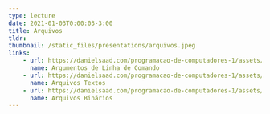```yaml
---
type: lecture
date: 2021-01-03T0:00:03-3:00
title: Arquivos
tldr: 
thumbnail: /static_files/presentations/arquivos.jpeg
links: 
    - url: https://danielsaad.com/programacao-de-computadores-1/assets/aulas/argumentos-de-linha-de-comando.pdf
      name: Argumentos de Linha de Comando
    - url: https://danielsaad.com/programacao-de-computadores-1/assets/aulas/arquivos-textos.pdf
      name: Arquivos Textos
    - url: https://danielsaad.com/programacao-de-computadores-1/assets/aulas/arquivos-binarios.pdf
      name: Arquivos Binários
---
```


